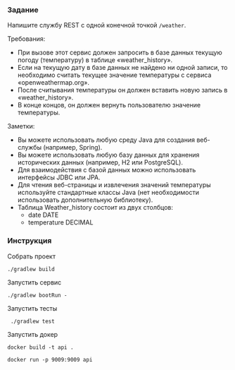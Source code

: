 ### Задание

Напишите службу REST с одной конечной точкой `/weather`.

Требования:

- При вызове этот сервис должен запросить в базе данных текущую погоду (температуру) в таблице «weather_history». 
- Если на текущую дату в базе данных не найдено ни одной записи, то необходимо считать текущее значение температуры с сервиса «openweathermap.org». 
- После считывания температуры он должен вставить новую запись в «weather_history». 
- В конце концов, он должен вернуть пользователю значение температуры.

Заметки:

- Вы можете использовать любую среду Java для создания веб-службы (например, Spring).
- Вы можете использовать любую базу данных для хранения исторических данных (например, H2 или PostgreSQL).
- Для взаимодействия с базой данных можно использовать интерфейсы JDBC или JPA.
- Для чтения веб-страницы и извлечения значений температуры используйте стандартные классы Java (нет необходимости использовать дополнительную библиотеку).
- Таблица Weather_history состоит из двух столбцов:
     - date DATE 
     - temperature DECIMAL
     


### Инструкция

Собрать проект
```
./gradlew build 
```



Запустить сервис
```
./gradlew bootRun - 
```


Запустить тесты

``` 
 ./gradlew test
```


Запустить докер

```
docker build -t api .

docker run -p 9009:9009 api
```